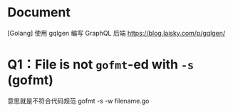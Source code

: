 Document
====================
[Golang] 使用 gqlgen 编写 GraphQL 后端
https://blog.laisky.com/p/gqlgen/

# Q1：File is not `gofmt`-ed with `-s` (gofmt)
意思就是不符合代码规范
gofmt -s -w filename.go 
